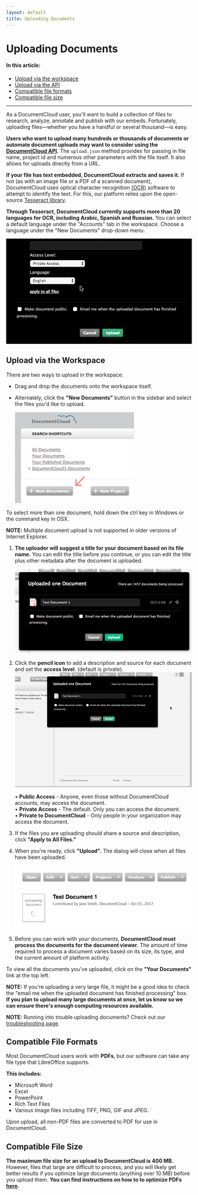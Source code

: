 ```yaml
---
layout: default
title: Uploading Documents
---
```


# Uploading Documents

#### In this article:

* [Upload via the workspace](#upload-via-the-workspace)
* [Upload via the API](#upload-via-the-api)
* [Compatible file formats](#compatible-file-formats)
* [Compatible file size](#compatible-file-size)

***

As a DocumentCloud user, you'll want to build a collection of files to research, analyze, annotate and publish with our embeds. Fortunately, uploading files—whether you have a handful or several thousand—is easy.

**Users who want to upload many hundreds or thousands of documents or automate document uploads may want to consider using the [DocumentCloud API](api.html).** The `upload.json` method provides for passing in file name, project id and numerous other parameters with the file itself. It also allows for uploads directly from a URL.

**If your file has text embedded, DocumentCloud extracts and saves it.** If not (as with an image file or a PDF of a scanned document), DocumentCloud uses optical character recognition [(OCR)](https://en.wikipedia.org/wiki/Optical_character_recognition) software to attempt to identify the text. For this, our platform relies upon the open-source [Tesseract library](https://github.com/tesseract-ocr/tesseract).

**Through Tesseract, DocumentCloud currently supports more than 20 languages for OCR, including Arabic, Spanish and Russian.** You can select a default language under the "Accounts" tab in the workspace. Choose a language under the "New Documents" drop-down menu.

![Documentcloud languages](./images/uploading_documents/uploading_documents3.gif)

## Upload via the Workspace
There are two ways to upload in the workspace:

* Drag and drop the documents onto the workspace itself. 

* Alternately, click the **"New Documents"** button in the sidebar and select the files you'd like to upload. 
    
    ![uploading 1](./images/uploading_documents/newdoc.png)

To select more than one document, hold down the ctrl key in Windows or the command key in OSX.

<p class="note"><b>NOTE:</b> Multiple document upload is not supported in older versions of Internet Explorer.</p>


1. **The uploader will suggest a title for your document based on its file name.** You can edit the title before you continue, or you can edit the title plus other metadata after the document is uploaded. 

    ![uploading 2](./images/uploading_documents/upload.png)

2. Click the **pencil icon** to add a description and source for each document and set the **access level**. (default is private).      
    ![uploading 3](./images/uploading_documents/uploading_documents.gif)
    
    • **Public Access** - Anyone, even those without DocumentCloud accounts, may access the document.   
    • **Private Access** - The default. Only you can access the document.   
    • **Private to DocumentCloud** - Only people in your organization may access the document.  

3. If the files you are uploading should share a source and description, click **"Apply to All Files."**
4. When you're ready, click **"Upload".** The dialog will close when all files have been uploaded.

    ![uploading 4](./images/uploading_documents/uploading_documents2.gif)
5. Before you can work with your documents, **DocumentCloud must process the documents for the document viewer.** The amount of time required to process a document varies based on its size, its type, and the current amount of platform activity.

To view all the documents you've uploaded, click on the **"Your Documents"** link at the top left.

<p class="note"><b>NOTE:</b> If you're uploading a very large file, it might be a good idea to check the "email me when the uploaded document has finished processing" box. <b>If you plan to upload many large documents at once, let us know so we can ensure there's enough computing resources available.</b></p>

<p class="note"><b>NOTE:</b> Running into trouble uploading documents? Check out our <a href="troubleshooting.html">troubleshooting page</a>.</p>

## Compatible File Formats
Most DocumentCloud users work with **PDFs**, but our software can take any file type that LibreOffice supports.

**This includes:**
* Microsoft Word
* Excel
* PowerPoint
* Rich Text Files
* Various image files including TIFF, PNG, GIF and JPEG.

Upon upload, all non-PDF files are converted to PDF for use in DocumentCloud.
## Compatible File Size
**The maximum file size for an upload to DocumentCloud is 400 MB.** However, files that large are difficult to process, and you will likely get better results if you optimize large documents (anything over 10 MB) before you upload them. **You can find instructions on how to to optimize PDFs [here](troubleshooting.html#optimizing-pdfs).**
